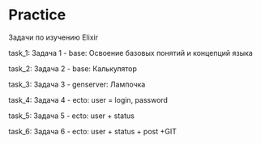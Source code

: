 # Practice
Задачи по изучению Elixir


task_1: Задача 1 - base: Освоение базовых понятий и концепций языка

task_2: Задача 2 - base: Калькулятор

task_3: Задача 3 - genserver: Лампочка

task_4: Задача 4 - ecto: user = login, password

task_5: Задача 5 - ecto: user + status

task_6: Задача 6 - ecto: user + status + post +GIT
